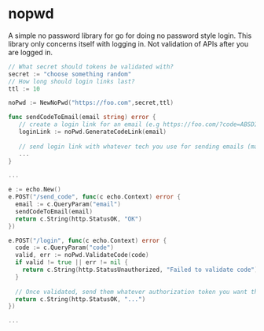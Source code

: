 # nopwd

A simple no password library for go for doing no password style login. This library only concerns itself with logging in. Not validation of APIs after you are logged in.

```go
// What secret should tokens be validated with?
secret := "choose something random"
// How long should login links last?
ttl := 10 

noPwd := NewNoPwd("https://foo.com",secret,ttl)

func sendCodeToEmail(email string) error {
   // create a login link for an email (e.g https://foo.com/?code=ABSDIMOIAd... )
   loginLink := noPwd.GenerateCodeLink(email)
   
   // send login link with whatever tech you use for sending emails (mailgun, etc.)
   ...
}

...

e := echo.New()
e.POST("/send_code", func(c echo.Context) error {
  email := c.QueryParam("email")
  sendCodeToEmail(email)
  return c.String(http.StatusOK, "OK")
})

e.POST("/login", func(c echo.Context) error {
  code := c.QueryParam("code")
  valid, err := noPwd.ValidateCode(code)
  if valid != true || err != nil {
    return c.String(http.StatusUnauthorized, "Failed to validate code")
  }
  
  // Once validated, send them whatever authorization token you want them to use for your api
  return c.String(http.StatusOK, "...")
})

...
````
